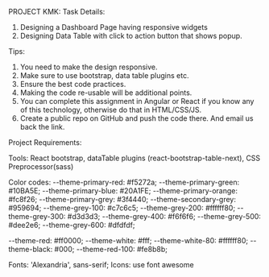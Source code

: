 PROJECT KMK:
Task Details:

1. Designing a Dashboard Page having responsive widgets
2. Designing Data Table with click to action button that shows popup.

Tips:

1. You need to make the design responsive.
2. Make sure to use bootstrap, data table plugins etc.
3. Ensure the best code practices.
4. Making the code re-usable will be additional points.
5. You can complete this assignment in Angular or React if you know any of this technology, otherwise do that in HTML/CSS/JS.
6. Create a public repo on GitHub and push the code there. And email us back the link.

Project Requirements:

Tools: React bootstrap, dataTable plugins (react-bootstrap-table-next), CSS Preprocessor(sass)

Color codes:
--theme-primary-red: #f5272a;
--theme-primary-green: #10BA5E;
--theme-primary-blue: #20A1FE;
--theme-primary-orange: #fc8f26;
--theme-primary-grey: #3f4440;
--theme-secondary-grey: #959694;
--theme-grey-100: #c7c6c5;
--theme-grey-200: #ffffff80;
--theme-grey-300: #d3d3d3;
--theme-grey-400: #f6f6f6;
--theme-grey-500: #dee2e6;
--theme-grey-600: #dfdfdf;

--theme-red: #ff0000;
--theme-white: #fff;
--theme-white-80: #ffffff80;
--theme-black: #000;
--theme-red-100: #fe8b8b;

Fonts: 'Alexandria', sans-serif;
Icons: use font awesome
